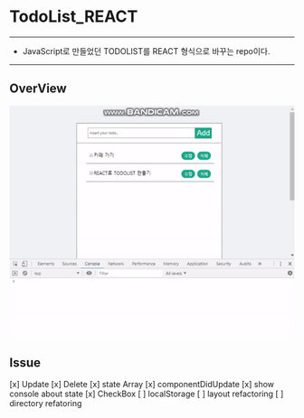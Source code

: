 # TodoList_REACT

---
- JavaScript로 만들었던 TODOLIST를 REACT 형식으로 바꾸는 repo이다.
---

## OverView

![overview](./image/overview.gif)

## Issue 
[x] Update
[x] Delete
[x] state Array
[x] componentDidUpdate
[x] show console about state
[x] CheckBox
[ ] localStorage
[ ] layout refactoring
[ ] directory refatoring